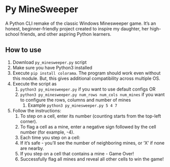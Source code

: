 # Py MineSweeper
A Python CLI remake of the classic Windows Minesweeper game.
It’s an honest, beginner-friendly project created to inspire my daughter,
her high-school friends, and other aspiring Python learners.

## How to use
1. Download `py_minesweeper.py` script
1. Make sure you have Python3 installed
1. Execute `pip install colorama`. The program should work even without this module. But, this gives additional compatibility across multiple OS.
1. Execute the script as
   1. `python3 py_minesweeper.py` if you want to use default configs  OR
   1. `python3 py_minesweeper.py num_rows num_cols num_mines` if you want to configure the rows, columns and number of mines
      1. Example `python3 py_minesweeper.py 5 4 7`
1. Follow the instructions:
   1. To step on a cell, enter its number (counting starts from the top-left corner).
   1. To flag a cell as a mine, enter a negative sign followed by the cell number (for example, -4).
   1.	Each time you step on a cell:
      1. If it’s safe - you’ll see the number of neighboring mines, or ‘X’ if none are nearby.
   	1.	If you step on a cell that contains a mine - Game Over!
   1. Successfully flag all mines and reveal all other cells to win the game! 
   
